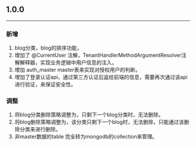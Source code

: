 ## 1.0.0
---
### 新增

1. blog分类，blog的排序功能，
2. 增加了 @CurrentUser 注解，TenantHandlerMethodArgumentResolver注解解释器，实现业务逻辑中用户信息的注入。
3. 增加 auth_master master表来实现对授权用户的判断。 
4. 增加了登录认证api，通过第三方认证后返给前端的信息，需要再次通过该api进行验证，来保证安全性。

### 调整
1. 将blog分类删除策略调整为，只剩下一个blog分类时，无法删除。
2. 将blog删除策略调整为，该分类只剩下一个blog时，无法删除，只能通过该删除分类来进行删除。
3. 非master数据的table 完全转为mongodb的collection来管理。



